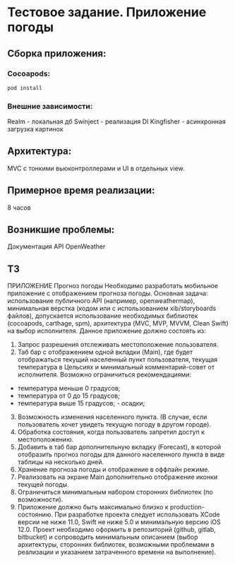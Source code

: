 # Тестовое задание. Приложение погоды

## Сборка приложения: 
###  Cocoapods: 
```bash
pod install
```

### Внешние зависимости:
Realm - локальная дб
Swinject - реализация DI
Kingfisher - асинхронная загрузка картинок

## Архитектура:
MVC с тонкими вьюконтроллерами и UI в отдельных view.

## Примерное время реализации:
8 часов

## Возникшие проблемы:
Документация API OpenWeather


## ТЗ
ПРИЛОЖЕНИЕ
Прогноз погоды
Необходимо разработать мобильное приложение с отображением прогноза погоды. Основная задача: использование публичного API (например, openweathermap), минимальная верстка (кодом или с использованием xib/storyboards файлов), допускается использование необходимых библиотек (cocoapods, carthage, spm), архитектура (MVC, MVP, MVVM, Clean Swift) на выбор исполнителя.
Данное приложение должно состоять из:
1. Запрос разрешения отслеживать местоположение пользователя.
2. Таб бар с отображением одной вкладки (Main), где будет отображаться текущий населенный пункт пользователя, текущая температура в Цельсиях и минимальный комментарий-совет от исполнителя. Возможно ограничиться рекомендациями:
- температура меньше 0 градусов;
- температура от 0 до 15 градусов;
- температура выше 15 градусов; - осадки;
3. Возможность изменения населенного пункта. (В случае, если пользователь хочет увидеть текущую погоду в другом городе).
4. Обработка состояния, когда пользователь запретил доступ к местоположению.
5. Добавить в таб бар дополнительную вкладку (Forecast), в которой отобразить прогноз погоды для данного населенного пункта в виде таблицы на несколько дней.
6. Хранение прогноза погоды и отображение в оффлайн режиме.
7. Реализовать на экране Main дополнительно отображение иконки текущей погоды.
8. Ограничиться минимальным набором сторонних библиотек (по возможности).
9. Приложение должно быть максимально близко к production-состоянию.
При разработке проекта следует использовать XCode версии не ниже 11.0, Swift не
ниже 5.0 и минимальную версию iOS 12.0. Проект необходимо оформить в репозиторий (github, gitlab, bitbucket) и сопроводить минимальным описанием (выбор архитектуры, сторонних библиотек, возможными проблемами в реализации и указанием затраченного времени на выполнение).
